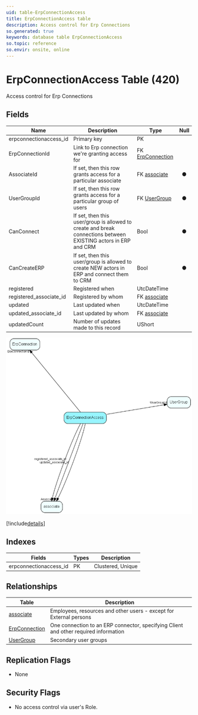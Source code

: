 ```yaml
---
uid: table-ErpConnectionAccess
title: ErpConnectionAccess table
description: Access control for Erp Connections
so.generated: true
keywords: database table ErpConnectionAccess
so.topic: reference
so.envir: onsite, online
---
```


# ErpConnectionAccess Table (420)

Access control for Erp Connections

## Fields

| Name | Description | Type | Null |
|------|-------------|------|:----:|
|erpconnectionaccess\_id|Primary key|PK| |
|ErpConnectionId|Link to Erp connection we&apos;re granting access for|FK [ErpConnection](erpconnection.md)| |
|AssociateId|If set, then this row grants access for a particular associate|FK [associate](associate.md)|&#x25CF;|
|UserGroupId|If set, then this row grants access for a particular group of users|FK [UserGroup](usergroup.md)|&#x25CF;|
|CanConnect|If set, then this user/group is allowed to create and break connections between EXISTING actors in ERP and CRM|Bool|&#x25CF;|
|CanCreateERP|If set, then this user/group is allowed to create NEW actors in ERP and connect them to CRM|Bool|&#x25CF;|
|registered|Registered when|UtcDateTime| |
|registered\_associate\_id|Registered by whom|FK [associate](associate.md)| |
|updated|Last updated when|UtcDateTime| |
|updated\_associate\_id|Last updated by whom|FK [associate](associate.md)| |
|updatedCount|Number of updates made to this record|UShort| |


![ErpConnectionAccess table relationship diagram](./media/ErpConnectionAccess.png)

[!include[details](./includes/erpconnectionaccess.md)]

## Indexes

| Fields | Types | Description |
|--------|-------|-------------|
|erpconnectionaccess\_id |PK |Clustered, Unique |

## Relationships

| Table|  Description |
|------|-------------|
|[associate](associate.md)  |Employees, resources and other users - except for External persons |
|[ErpConnection](erpconnection.md)  |One connection to an ERP connector, specifying Client and other required information |
|[UserGroup](usergroup.md)  |Secondary user groups |


## Replication Flags

* None

## Security Flags

* No access control via user's Role.

